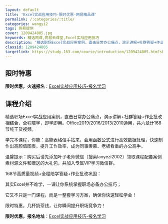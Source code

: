 ```yaml
---
layout: default
title: 'Excel实战应用技巧-限时优惠-网易精品课'
permalink: /:categories/:title/
categories: wangyi2
tags: 网易提供
cover: 1209424805.jpg
keywords: 精选网课,网易云课堂,Excel实战应用技巧
description: '精选职场Excel实战应用案例，直击日常办公痛点，演示讲解+社群答疑+作业批改相结合，全程陪学，即学即用。Office2'
classid: 1209424805
targetlink: https://study.163.com/course/introduction/1209424805.htm?share=1&shareId=1025206652&utm_campaign=share&utm_medium=iphoneShare&utm_source=&utm_u=1025206652
---
```


## 限时特惠

**限时优惠，火速报名**：[Excel实战应用技巧-报名学习](https://study.163.com/course/introduction/1209424805.htm?share=1&shareId=1025206652&utm_campaign=share&utm_medium=iphoneShare&utm_source=&utm_u=1025206652)

## 课程介绍

精选职场Excel实战应用案例，直击日常办公痛点，演示讲解+社群答疑+作业批改相结合，全程陪学，即学即用。Office2019/2016/2013/2010通用，共六章计168节纯干货视频。



学完本课程，你能：高能表格信手拈来，会用函数公式进行高效数据处理，快速制作出高颜值图表，提升工作效率，成为同事羡慕、老板看重的办公高手。



温馨提示：购买后请先添加叶子老师微信（搜索lanyezi2002）领取课程配套案例素材源文件和赠送的大礼包，并加入专属VIP学习微信群。



168节高质量视频+全程陪学答疑+作业批改巩固：

其实Excel并不难学，一课让你系统掌握职场必备办公技巧；

它又不只是一门课程，而是一整套学习方案，确保你快速轻松学会！



限时特惠，几杯奶茶钱，让你瞬间提升职场竞争力！

**限时优惠，报名地址**：[Excel实战应用技巧-报名学习](https://study.163.com/course/introduction/1209424805.htm?share=1&shareId=1025206652&utm_campaign=share&utm_medium=iphoneShare&utm_source=&utm_u=1025206652)

